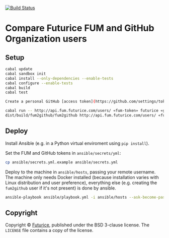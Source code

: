 [![Build Status](https://travis-ci.org/futurice/fum2github.svg?branch=master)](https://travis-ci.org/futurice/fum2github)

# Compare Futurice FUM and GitHub Organization users

## Setup
```bash
cabal update
cabal sandbox init
cabal install --only-dependencies --enable-tests
cabal configure --enable-tests
cabal build
cabal test

Create a personal GitHub [access token](https://github.com/settings/tokens/new).

cabal run -- http://api.fum.futurice.com/users/ «fum-token» futurice «github-token»
dist/build/fum2github/fum2github http://api.fum.futurice.com/users/ «fum-token» futurice «github-token»
```


## Deploy
Install Ansible (e.g. in a Python virtual enviroment using `pip install`).

Set the FUM and GitHub tokens in `ansible/secrets/yml`:
```bash
cp ansible/secrets.yml.example ansible/secrets.yml
```

Deploy to the machine in `ansible/hosts`, passing your remote username.
The machine only needs Docker installed (because installation varies with Linux
distribution and user preference), everything else (e.g. creating the
`fum2github` user if it's not present) is done by ansible.
```bash
ansible-playbook ansible/playbook.yml -i ansible/hosts --ask-become-pass -v -u «remote-user»
```

## Copyright

Copyright © [Futurice](https://futurice/com),
published under the BSD 3-clause license.
The `LICENSE` file contains a copy of the license.
